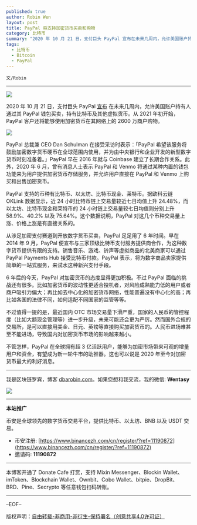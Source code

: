 ```yaml
---
published: true
author: Robin Wen
layout: post
title: PayPal 将支持加密货币买卖和购物
category: 比特币
summary: "2020 年 10 月 21 日，支付巨头 PayPal 宣布在未来几周内，允许美国账户持有人通过其 PayPal 钱包买卖，持有比特币及其他虚拟货币。从 2021 年初开始，PayPal 客户还将能够使用加密货币在其网络上的 2600 万商户购物。不管怎样，PayPal 在全球拥有超 3 亿活跃用户，能够为加密市场带来可观的增量用户和资金，有望成为新一轮牛市的助推器。这也可以说是 2020 年至今对加密货币最大的利好消息。"
tags:
  - 比特币
  - Bitcoin
  - PayPal
---
```


`文/Robin`

***

![](https://cdn.dbarobin.com/pyvd9xb.png)

2020 年 10 月 21 日，支付巨头 PayPal [宣布](https://newsroom.paypal-corp.com/2020-10-21-PayPal-Launches-New-Service-Enabling-Users-to-Buy-Hold-and-Sell-Cryptocurrency) 在未来几周内，允许美国账户持有人通过其 PayPal 钱包买卖，持有比特币及其他虚拟货币。从 2021 年初开始，PayPal 客户还将能够使用加密货币在其网络上的 2600 万商户购物。

![](https://cdn.dbarobin.com/jgr4wka.png)

PayPal 总裁兼 CEO Dan Schulman 在接受采访时表示：「PayPal 希望该服务将鼓励加密数字货币硬币在全球范围内使用，并为由中央银行和企业开发的新型数字货币时刻准备着。」PayPal 早在 2016 年就与 Coinbase 建立了长期合作关系。此外，2020 年 6 月，曾有消息人士表示 PayPal 和 Venmo 将通过某种内置的钱包功能来为用户提供加密货币存储服务，并允许用户直接在 PayPal 和 Venmo 上购买和出售加密货币。

PayPal 支持的币种有比特币、以太坊、比特币现金、莱特币。据欧科云链 OKLink 数据显示，近 24 小时比特币链上交易量较近七日均值上升 24.48%，而以太坊、比特币现金和莱特币的 24 小时链上交易量较七日均值则分别上升 58.9%、40.2% 以及 75.64%。这个数据说明，PayPal 对这几个币种交易量上涨、价格上涨是有直接关系的。

从涉足加密支付赛道到开放数字货币买卖，PayPal 足足用了 6 年时间。早在 2014 年 9 月，PayPal 便宣布与三家顶级比特币支付服务提供商合作，为这种数字货币提供有限的支持。销售音乐、游戏、铃声等虚拟商品的北美商家可以通过 PayPal Payments Hub 接受比特币付款。PayPal 表示，将为数字商品卖家提供简单的一站式服务，来试水这种新兴支付手段。

6 年后的今天，PayPal 对加密货币的态度显得更加积极。不过 PayPal 面临的挑战还有很多。比如加密货币的波动性更适合投机者，对风险成熟能力低的用户或者商户吸引力偏大；再比如去中心化的加密货币网络，性能普遍没有中心化的高；再比如各国的法律不同，如何适配不同国家的监管等等。

不过值得一提的是，最近国内 OTC 市场交易量下滑严重，国家的人民币的管控程度（比如大额现金管理等）进一步升级，未来可能还会更为严厉。然而国外合规的交易所，是可以直接用美金、日元、英镑等直接购买加密货币的。人民币进场难甚至不能进场，导致国内对加密货币市场的影响越来越小。

不管怎样，PayPal 在全球拥有超 3 亿活跃用户，能够为加密市场带来可观的增量用户和资金，有望成为新一轮牛市的助推器。这也可以说是 2020 年至今对加密货币最大的利好消息。

***

我是区块链罗宾，博客 [dbarobin.com](https://dbarobin.com/)。如果您想和我交流，我的微信: **Wentasy**

![](https://cdn.dbarobin.com/v4yywe2.png)

***

**本站推广**

币安是全球领先的数字货币交易平台，提供比特币、以太坊、BNB 以及 USDT 交易。

* 币安注册: [https://www.binancezh.com/cn/register/?ref=11190872](https://www.binancezh.com/cn/register/?ref=11190872)
* 邀请码: **11190872**

***

本博客开通了 Donate Cafe 打赏，支持 Mixin Messenger、Blockin Wallet、imToken、Blockchain Wallet、Ownbit、Cobo Wallet、bitpie、DropBit、BRD、Pine、Secrypto 等任意钱包扫码转账。

<center>
    <div class="--donate-button"
         data-button-id="f8b9df0d-af9a-460d-8258-d3f435445075"
    ></div>
</center>

***

–EOF–

版权声明：[自由转载-非商用-非衍生-保持署名（创意共享4.0许可证）](http://creativecommons.org/licenses/by-nc-nd/4.0/deed.zh)